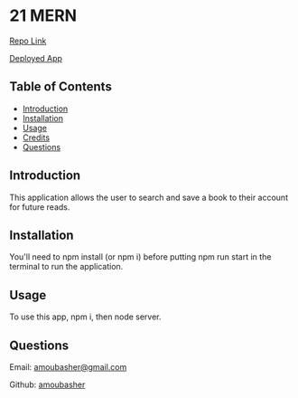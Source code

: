 # 21 MERN

[Repo Link](https://github.com/amoubasher/BookSearcher)

[Deployed App](https://amoubasher.github.io/BookSearcher/)


## Table of Contents

- [Introduction](#introduction)
- [Installation](#installation)
- [Usage](#usage)
- [Credits](#credits)
- [Questions](#questions)

## Introduction

This application allows the user to search and save a book to their account for future reads.

## Installation

You'll need to npm install (or npm i) before putting npm run start in the terminal to run the application.

## Usage
To use this app, npm i, then node server.

## Questions

Email: amoubasher@gmail.com

Github: [amoubasher](https://github.com/amoubasher)
